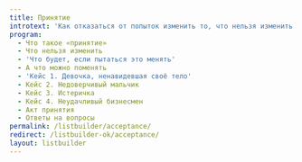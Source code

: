 ```yaml
---
title: Принятие
introtext: 'Как отказаться от попыток изменить то, что нельзя изменить'
program:
  - Что такое «принятие»
  - Что нельзя изменить
  - 'Что будет, если пытаться это менять'
  - А что можно поменять
  - 'Кейс 1. Девочка, ненавидевшая своё тело'
  - Кейс 2. Недоверчивый мальчик
  - Кейс 3. Истеричка
  - Кейс 4. Неудачливый бизнесмен
  - Акт принятия
  - Ответы на вопросы
permalink: /listbuilder/acceptance/
redirect: /listbuilder-ok/acceptance/
layout: listbuilder
---
```


